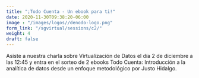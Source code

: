 ```yaml
---
title: "¡Todo Cuenta - Un ebook para ti!"
date: 2020-11-30T09:38:20-06:00
image : "/images/logos//denodo-logo.png"
form_link: "/sgvirtual/sessions/c2/"
weight: 4
draft: false
---
```


Asiste a nuestra charla sobre Virtualización de Datos el día 2 de diciembre a las 12:45 y entra en el sorteo de 2 ebooks Todo Cuenta: Introducción a la analítica de datos desde un enfoque metodológico por Justo Hidalgo.


